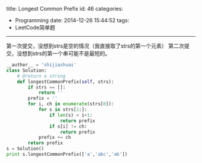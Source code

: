 title: Longest Common Prefix
id: 46
categories:
  - Programming
date: 2014-12-26 15:44:52
tags:
 - LeetCode简单题
---

第一次提交，没想到strs是空的情况（我直接取了strs的第一个元素）
第二次提交，没想到strs的第一个串可能不是最短的。

<!--more-->

```python
__author__ = 'shijiashuai'
class Solution:
    # @return a string
    def longestCommonPrefix(self, strs):
        if strs == []:
            return ''
        prefix = ''
        for i, ch in enumerate(strs[0]):
            for s in strs[1:]:
                if len(s) < i+1:
                    return prefix
                if s[i] != ch:
                    return prefix
            prefix += ch
        return prefix
s = Solution()
print s.longestCommonPrefix(['a','abc','ab'])
```